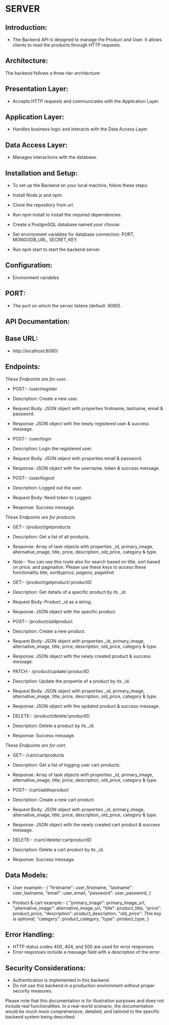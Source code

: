 # SERVER

## Introduction:
- The Backend API is designed to manage the Product and User. It allows clients to  read the products through HTTP requests.

## Architecture:
The backend follows a three-tier architecture:

## Presentation Layer:
- Accepts HTTP requests and communicates with the Application Layer.
## Application Layer:
- Handles business logic and interacts with the Data Access Layer.
## Data Access Layer:
- Manages interactions with the database.

## Installation and Setup:
- To set up the Backend on your local machine, follow these steps:

- Install Node.js and npm.
- Clone the repository from url.
- Run npm install to install the required dependencies.
- Create a PostgreSQL database named _your choose_.
- Set environment variables for database connection: PORT, MONGODB_URL, SECRET_KEY.
- Run npm start to start the backend server.
  
## Configuration:
- Environment variables

## PORT:
- The port on which the server listens (default: 8080).
  
## API Documentation:
## Base URL:
- http://localhost:8080/

## Endpoints:

_These Endpoints are for user._

- POST:- /user/register

- Description: Create a new user.
- Request Body: JSON object with properties firstname, lastname, email & password.
- Response: JSON object with the newly registered user & success message.
  
- POST:- /user/login

- Description: Login the registered user.
- Request Body: JSON object with properties email & password.
- Response: JSON object with the username, token & success message.
  
- POST:- /user/logout

- Description: Logged out the user.
- Request Body: Need token to Logged.
- Response: Success message.

_These Endpoints are for products._

- GET:- /product/getproducts

- Description: Get a list of all products.
- Response: Array of task objects with properties _id, primary_image, alternative_image, title, price, description, old_price, category & type.
- _Note:-_ You can use this route also for search based on title, sort based on price, and pagination. Please use these keys to access these functionality _title, sortbyprice, pageno, pagelimit_

- GET:- /product/getproduct/:productID

- Description: Get details of a specific product by its _id.
- Request Body: Product _id as a string.
- Response: JSON object with the specific product.

- POST:- /product/addproduct

- Description: Create a new product.
- Request Body: JSON object with properties _id, primary_image, alternative_image, title, price, description, old_price, category & type.
- Response: JSON object with the newly created product & success message.

- PATCH:- /product/update/:productID

- Description: Update the propertie of a product by its _id.
- Request Body: JSON object with properties _id, primary_image, alternative_image, title, price, description, old_price, category & type.
- Response: JSON object with the updated product & success message.

- DELETE:- /product/delete/:productID

- Description: Delete a product by its _id.
- Response: Success message.

_These Endpoints are for cart._

- GET:- /cart/cartproducts

- Description: Get a list of logging user cart products.
- Response: Array of task objects with properties _id, primary_image, alternative_image, title, price, description, old_price, category & type.

- POST:- /cart/addtoproduct

- Description: Create a new cart product.
- Request Body: JSON object with properties _id, primary_image, alternative_image, title, price, description, old_price, category & type.
- Response: JSON object with the newly created cart product & success message.

- DELETE:- /cart//delete/:cartproductID

- Description: Delete a cart product by its _id.
- Response: Success message.

## Data Models:
- User example:-
  {
    "firstname": user_firstname,
    "lastname": user_lastname,
    "email": user_email,
    "password": user_password,
  }
  
- Product & cart example:-
  {
    "primary_image": primary_image_url,
    "alternative_image": alternative_image_url,
    "title": product_title,
    "price": product_price,
    "description": product_description,
    "old_price": _This key is optional_,
    "category": product_category,
    "type": product_type,
  }
  
## Error Handling:
- HTTP status codes 400, 404, and 500 are used for error responses.
- Error responses include a message field with a description of the error.

## Security Considerations:
- Authentication is implemented in this backend.
- Do not use this backend in a production environment without proper security measures.

Please note that this documentation is for illustration purposes and does not include real functionalities. In a real-world scenario, the documentation would be much more comprehensive, detailed, and tailored to the specific backend system being described.
